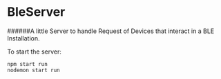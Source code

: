 # BleServer
######A little Server to handle Request of Devices that interact in a BLE Installation.

To start the server:
```
npm start run
nodemon start run
```
